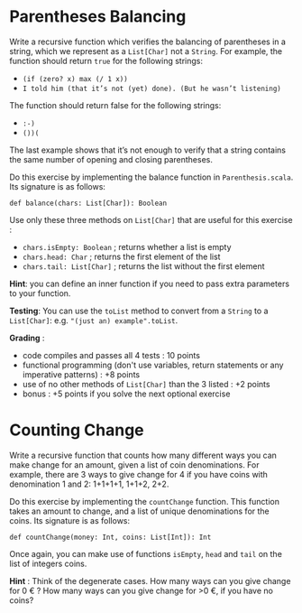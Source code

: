 # Parentheses Balancing

Write a recursive function which verifies the balancing of parentheses in a string, which we represent as a `List[Char]` not a `String`. 
For example, the function should return `true` for the following strings:

 - `(if (zero? x) max (/ 1 x))`
 - `I told him (that it’s not (yet) done). (But he wasn’t listening)`
 
 The function should return false for the following strings:
 
 - `:-)`
 - `())(`
 
The last example shows that it’s not enough to verify that a string contains the same number of opening and closing parentheses.

Do this exercise by implementing the balance function in `Parenthesis.scala`. Its signature is as follows:

    def balance(chars: List[Char]): Boolean

Use only these three methods on `List[Char]` that are useful for this exercise :

 - `chars.isEmpty: Boolean` ; returns whether a list is empty 
 - `chars.head: Char` ; returns the first element of the list 
 - `chars.tail: List[Char]` ; returns the list without the first element


**Hint**: you can define an inner function if you need to pass extra parameters to your function.

**Testing**: You can use the `toList` method to convert from a `String` to a `List[Char]`: e.g. `"(just an) example".toList`.

**Grading** : 

- code compiles and passes all 4 tests : 10 points
- functional programming (don't use variables, return statements or any imperative patterns) : +8 points
- use of no other methods of `List[Char]` than the 3 listed : +2 points
- bonus : +5 points if you solve the next optional exercise

# Counting Change

Write a recursive function that counts how many different ways you can make change for an amount, given a list of coin denominations. 
For example, there are 3 ways to give change for 4 if you have coins with denomination 1 and 2: 1+1+1+1, 1+1+2, 2+2.

Do this exercise by implementing the `countChange` function. This function takes an amount to change, and a list of unique denominations for the coins. Its signature is as follows:

    def countChange(money: Int, coins: List[Int]): Int
    
Once again, you can make use of functions `isEmpty`, `head` and `tail` on the list of integers coins.

**Hint** : Think of the degenerate cases. How many ways can you give change for 0 € ? How many ways can you give change for >0 €, if you have no coins?